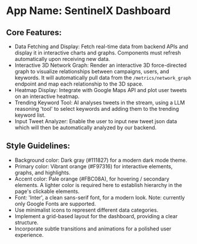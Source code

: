 # **App Name**: SentinelX Dashboard

## Core Features:

- Data Fetching and Display: Fetch real-time data from backend APIs and display it in interactive charts and graphs. Components must refresh automatically upon receiving new data.
- Interactive 3D Network Graph: Render an interactive 3D force-directed graph to visualize relationships between campaigns, users, and keywords. It will automatically pull data from the `/metrics/network_graph` endpoint and map each relationship to the 3D space.
- Heatmap Display: Integrate with Google Maps API and plot user tweets on an interactive heatmap.
- Trending Keyword Tool: AI analyses tweets in the stream, using a LLM reasoning 'tool' to select keywords and adding them to the trending keyword list.
- Input Tweet Analyzer: Enable the user to input new tweet json data which will then be automatically analyzed by our backend.

## Style Guidelines:

- Background color: Dark gray (#111827) for a modern dark mode theme.
- Primary color: Vibrant orange (#F97316) for interactive elements, graphs, and highlights.
- Accent color: Pale orange (#FBC08A), for hovering / secondary elements. A lighter color is required here to establish hierarchy in the page's clickable elements.
- Font: 'Inter', a clean sans-serif font, for a modern look. Note: currently only Google Fonts are supported.
- Use minimalist icons to represent different data categories.
- Implement a grid-based layout for the dashboard, providing a clear structure.
- Incorporate subtle transitions and animations for a polished user experience.